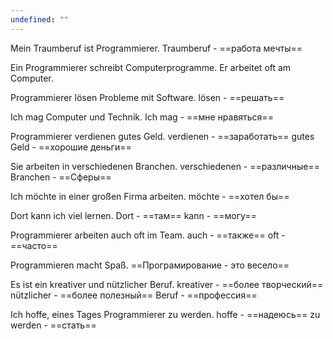 ```yaml
---
undefined: ""
---
```

Mein Traumberuf ist Programmierer.
Traumberuf - ==работа мечты==


Ein Programmierer schreibt Computerprogramme. 
Er arbeitet oft am Computer. 

Programmierer lösen Probleme mit Software.
lösen - ==решать==


Ich mag Computer und Technik.
Ich mag - ==мне нравяться==


Programmierer verdienen gutes Geld.
verdienen - ==заработать==
gutes Geld - ==хорошие деньги==

Sie arbeiten in verschiedenen Branchen.
verschiedenen - ==различные==
Branchen - ==Сферы==

Ich möchte in einer großen Firma arbeiten.
möchte - ==хотел бы==

Dort kann ich viel lernen. 
Dort - ==там==
kann - ==могу== 

Programmierer arbeiten auch oft im Team.
auch - ==также==
oft - ==часто==

Programmieren macht Spaß.
==Програмирование - это весело==

Es ist ein kreativer und nützlicher Beruf.
kreativer - ==более творческий==
nützlicher - ==более полезный==
Beruf - ==профессия==

Ich hoffe, eines Tages Programmierer zu werden.
hoffe - ==надеюсь==
zu werden - ==стать==

